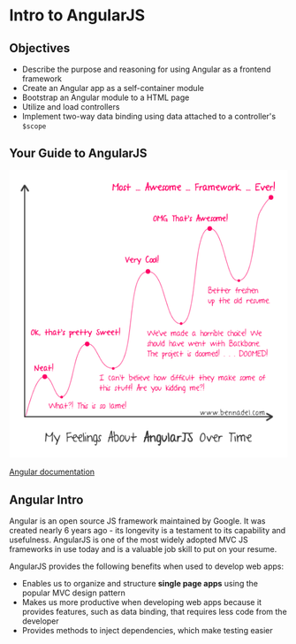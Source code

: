 # Intro to AngularJS

## Objectives

* Describe the purpose and reasoning for using Angular as a frontend framework
* Create an Angular app as a self-container module
* Bootstrap an Angular module to a HTML page
* Utilize and load controllers
* Implement two-way data binding using data attached to a controller's `$scope`

## Your Guide to AngularJS

![Angular over time](../../../.gitbook/assets/feelings_about_angularjs_over_time.png)

[Angular documentation](https://docs.angularjs.org/api)

## Angular Intro

Angular is an open source JS framework maintained by Google. It was created nearly 6 years ago - its longevity is a testament to its capability and usefulness. AngularJS is one of the most widely adopted MVC JS frameworks in use today and is a valuable job skill to put on your resume.

AngularJS provides the following benefits when used to develop web apps:

* Enables us to organize and structure **single page apps** using the popular MVC design pattern
* Makes us more productive when developing web apps because it provides features, such as data binding, that requires less code from the developer
* Provides methods to inject dependencies, which make testing easier

